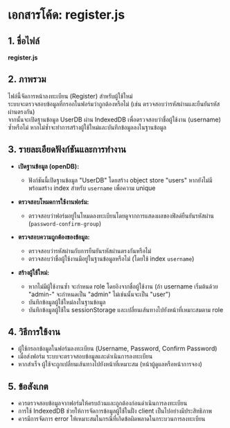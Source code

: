# เอกสารโค้ด: register.js

## 1. ชื่อไฟล์
**register.js**

## 2. ภาพรวม
ไฟล์นี้จัดการหน้าลงทะเบียน (Register) สำหรับผู้ใช้ใหม่  
ระบบจะตรวจสอบข้อมูลที่กรอกในฟอร์มว่าถูกต้องหรือไม่ (เช่น ตรวจสอบว่ารหัสผ่านและยืนยันรหัสผ่านตรงกัน)  
จากนั้นจะเปิดฐานข้อมูล UserDB ผ่าน IndexedDB เพื่อตรวจสอบว่าชื่อผู้ใช้งาน (username) ซ้ำหรือไม่ หากไม่ซ้ำจะทำการสร้างผู้ใช้ใหม่และบันทึกข้อมูลลงในฐานข้อมูล

## 3. รายละเอียดฟังก์ชันและการทำงาน
- **เปิดฐานข้อมูล (openDB):**  
  - ฟังก์ชันนี้เปิดฐานข้อมูล "UserDB" โดยสร้าง object store "users" หากยังไม่มี พร้อมสร้าง index สำหรับ `username` เพื่อความ unique

- **ตรวจสอบโหมดการใช้งานฟอร์ม:**  
  - ตรวจสอบว่าฟอร์มอยู่ในโหมดลงทะเบียนโดยดูจากการแสดงผลของฟิลด์ยืนยันรหัสผ่าน (`password-confirm-group`)

- **ตรวจสอบความถูกต้องของข้อมูล:**  
  - ตรวจสอบว่ารหัสผ่านกับการยืนยันรหัสผ่านตรงกันหรือไม่
  - ตรวจสอบว่าชื่อผู้ใช้งานมีอยู่ในฐานข้อมูลหรือไม่ (โดยใช้ index `username`)

- **สร้างผู้ใช้ใหม่:**  
  - หากไม่มีผู้ใช้งานซ้ำ จะกำหนด role โดยอิงจากชื่อผู้ใช้งาน (ถ้า username เริ่มต้นด้วย "admin-" จะกำหนดเป็น "admin" ไม่เช่นนั้นจะเป็น "user")
  - บันทึกข้อมูลผู้ใช้ใหม่ลงในฐานข้อมูล
  - บันทึกข้อมูลผู้ใช้ใน sessionStorage และเปลี่ยนเส้นทางไปยังหน้าที่เหมาะสมตาม role

## 4. วิธีการใช้งาน
- ผู้ใช้กรอกข้อมูลในฟอร์มลงทะเบียน (Username, Password, Confirm Password)  
- เมื่อส่งฟอร์ม ระบบจะตรวจสอบข้อมูลและดำเนินการลงทะเบียน  
- หากสำเร็จ ผู้ใช้จะถูกเปลี่ยนเส้นทางไปยังหน้าที่เหมาะสม (หน้าผู้ดูแลหรือหน้าการจอง)

## 5. ข้อสังเกต
- ควรตรวจสอบข้อมูลจากฟอร์มให้ครบถ้วนและถูกต้องก่อนดำเนินการลงทะเบียน  
- การใช้ IndexedDB ช่วยให้การจัดการข้อมูลผู้ใช้ในฝั่ง client เป็นไปอย่างมีประสิทธิภาพ  
- ควรมีการจัดการ error ให้เหมาะสมในกรณีที่เกิดข้อผิดพลาดในกระบวนการลงทะเบียน

